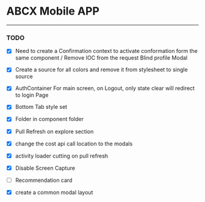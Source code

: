 # ABCX Mobile APP

---

### TODO

- [x] Need to create a Confirmation context to activate conformation form the same component / Remove IOC from the request Blind profile Modal

- [x] Create a source for all colors and remove it from stylesheet to single source

- [x] AuthContainer For main screen, on Logout, only state clear will redirect to login Page

- [x] Bottom Tab style set

- [x] Folder in component folder

- [x] Pull Refresh on explore section

- [x] change the cost api call location to the modals

- [x] activity loader cutting on pull refresh

- [x] Disable Screen Capture

- [ ] Recommendation card

- [x] create a common modal layout
